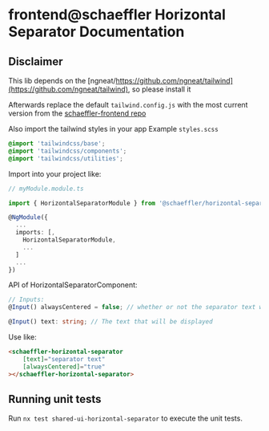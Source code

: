# frontend@schaeffler Horizontal Separator Documentation

## Disclaimer
This lib depends on the [ngneat/https://github.com/ngneat/tailwind](https://github.com/ngneat/tailwind), so please install it

Afterwards replace the default `tailwind.config.js` with the most current version from the [schaeffler-frontend repo](https://gitlab.schaeffler.com/frontend-schaeffler/schaeffler-frontend/-/blob/master/tailwind.config.js)

Also import the tailwind styles in your app
Example `styles.scss`
``` scss
@import 'tailwindcss/base';
@import 'tailwindcss/components';
@import 'tailwindcss/utilities';
```


Import into your project like:

```typescript
// myModule.module.ts

import { HorizontalSeparatorModule } from '@schaeffler/horizontal-separator';

@NgModule({
  ...
  imports: [,
    HorizontalSeparatorModule,
    ...
  ]
  ...
})
```

API of HorizontalSeparatorComponent:

```typescript
// Inputs:
@Input() alwaysCentered = false; // whether or not the separator text will be centered on medium and larger screens. It's always centered on small viewports

@Input() text: string; // The text that will be displayed
```

Use like:

```html
<schaeffler-horizontal-separator 
    [text]="separator text"
    [alwaysCentered]="true"
></schaeffler-horizontal-separator>
```

## Running unit tests

Run `nx test shared-ui-horizontal-separator` to execute the unit tests.
